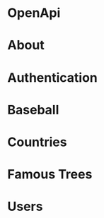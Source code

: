 # OpenApi

# About

<div id="about-swagger"></div>
<script>
  SwaggerUIBundle({
    dom_id: '#about-swagger',
    url: 'hagenhaus-hagenhaus-api-1.0.0-resolved.json',
    defaultModelsExpandDepth: -1,
    displayOperationId: true,
    filter: 'About',
    plugins: [],
    requestSnippetsEnabled: true,
    syntaxHighlight: {
      activate: true,
      theme: 'nord'
    },
    apisSorter: 'alpha', 
    operationsSorter: function (a, b) { 
      const order = { 'post': '0', 'get': '1', 'patch': '2', 'delete': '3' };
      return order[a.get('method')].localeCompare(order[b.get('method')]);
    }
  });
</script>

# Authentication

<div id="authentication-swagger"></div>
<script>
  SwaggerUIBundle({
    dom_id: '#authentication-swagger',
    url: 'hagenhaus-hagenhaus-api-1.0.0-resolved.json',
    defaultModelsExpandDepth: -1,
    displayOperationId: true,
    filter: 'Authentication',
    plugins: [],
    requestSnippetsEnabled: true,
    syntaxHighlight: {
      activate: true,
      theme: 'nord'
    },
    apisSorter: 'alpha', 
    operationsSorter: function (a, b) { 
      const order = { 'post': '0', 'get': '1', 'patch': '2', 'delete': '3' };
      return order[a.get('method')].localeCompare(order[b.get('method')]);
    }
  });
</script>

# Baseball

<div id="baseball-swagger"></div>
<script>
  SwaggerUIBundle({
    dom_id: '#baseball-swagger',
    url: 'hagenhaus-hagenhaus-api-1.0.0-resolved.json',
    defaultModelsExpandDepth: -1,
    displayOperationId: true,
    filter: 'Baseball',
    plugins: [],
    requestSnippetsEnabled: true,
    syntaxHighlight: {
      activate: true,
      theme: 'nord'
    },
    apisSorter: 'alpha', 
    operationsSorter: function (a, b) { 
      const order = { 'post': '0', 'get': '1', 'patch': '2', 'delete': '3' };
      return order[a.get('method')].localeCompare(order[b.get('method')]);
    }
  });
</script>

# Countries

<div id="countries-swagger"></div>
<script>
  SwaggerUIBundle({
    dom_id: '#countries-swagger',
    url: 'hagenhaus-hagenhaus-api-1.0.0-resolved.json',
    defaultModelsExpandDepth: -1,
    displayOperationId: true,
    filter: 'Countries',
    plugins: [],
    requestSnippetsEnabled: true,
    syntaxHighlight: {
      activate: true,
      theme: 'nord'
    },
    apisSorter: 'alpha', 
    operationsSorter: function (a, b) { 
      const order = { 'post': '0', 'get': '1', 'patch': '2', 'delete': '3' };
      return order[a.get('method')].localeCompare(order[b.get('method')]);
    }
  });
</script>

# Famous Trees

<div id="famous-trees-swagger"></div>
<script>
  SwaggerUIBundle({
    dom_id: '#famous-trees-swagger',
    url: 'hagenhaus-hagenhaus-api-1.0.0-resolved.json',
    defaultModelsExpandDepth: -1,
    displayOperationId: true,
    filter: 'Trees',
    plugins: [],
    requestSnippetsEnabled: true,
    syntaxHighlight: {
      activate: true,
      theme: 'nord'
    },
    apisSorter: 'alpha', 
    operationsSorter: function (a, b) { 
      const order = { 'post': '0', 'get': '1', 'patch': '2', 'delete': '3' };
      return order[a.get('method')].localeCompare(order[b.get('method')]);
    }
  });
</script>

# Users

<div id="users-swagger"></div>
<script>
  SwaggerUIBundle({
    dom_id: '#users-swagger',
    url: 'hagenhaus-hagenhaus-api-1.0.0-resolved.json',
    defaultModelsExpandDepth: -1,
    displayOperationId: true,
    filter: 'Users',
    plugins: [],
    requestSnippetsEnabled: true,
    syntaxHighlight: {
      activate: true,
      theme: 'nord'
    },
    apisSorter: 'alpha', 
    operationsSorter: function (a, b) { 
      const order = { 'post': '0', 'get': '1', 'patch': '2', 'delete': '3' };
      return order[a.get('method')].localeCompare(order[b.get('method')]);
    }
  });
</script>
